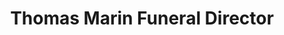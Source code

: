 ---
title: "Thomas Marin Funeral Director"
url: /edinburgh/thomas-marin-funeral-director/
shop: funeral directors
---